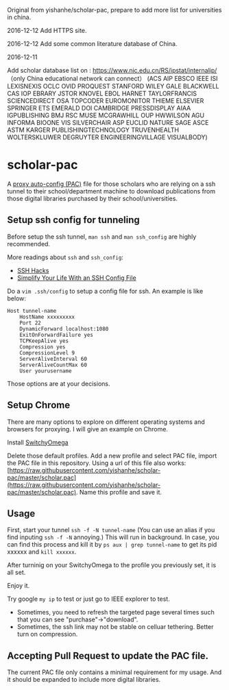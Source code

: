 Original from yishanhe/scholar-pac, prepare to add more list for universities in china.

2016-12-12 Add HTTPS site.

2016-12-12 Add some common literature database of China.

2016-12-11

Add scholar database list on : https://www.nic.edu.cn/RS/ipstat/internalip/   （only China educational network can connect） (ACS AIP EBSCO IEEE ISI LEXISNEXIS OCLC OVID PROQUEST STANFORD WILEY GALE BLACKWELL CAS IOP EBRARY JSTOR KNOVEL EBOL HARNET TAYLORFRANCIS SCIENCEDIRECT OSA TOPCODER EUROMONITOR THIEME ELSEVIER SPRINGER ETS EMERALD DOI CAMBRIDGE PRESSDISPLAY AIAA IGPUBLISHING BMJ RSC MUSE MCGRAWHILL OUP HWWILSON AGU INFORMA BIOONE VIS SILVERCHAIR ASP EUCLID NATURE SAGE ASCE ASTM KARGER PUBLISHINGTECHNOLOGY TRUVENHEALTH WOLTERSKLUWER DEGRUYTER ENGINEERINGVILLAGE VISUALBODY)
# scholar-pac
A [proxy auto-config (PAC)](https://en.wikipedia.org/wiki/Proxy_auto-config) file for those scholars who are relying on a ssh tunnel to their school/department machine to download publications from those digital libraries purchased by their school/universities.


## Setup ssh config for tunneling

Before setup the ssh tunnel, `man ssh` and `man ssh_config` are highly recommended.

More readings about `ssh` and `ssh_config`:
- [SSH Hacks](http://matt.might.net/articles/ssh-hacks/)
- [Simplify Your Life With an SSH Config File](http://nerderati.com/2011/03/17/simplify-your-life-with-an-ssh-config-file/)



Do a `vim .ssh/config` to setup a config file for ssh. An example is like below:

    Host tunnel-name
        HostName xxxxxxxxx
        Port 22
        DynamicForward localhost:1080
        ExitOnForwardFailure yes
        TCPKeepAlive yes
        Compression yes
        CompressionLevel 9
        ServerAliveInterval 60
        ServerAliveCountMax 60
        User yourusername

Those options are at your decisions.

## Setup Chrome
There are many options to explore on different operating systems and browsers for proxying. I will give an example on Chrome.

Install [SwitchyOmega](https://chrome.google.com/webstore/detail/proxy-switchyomega/padekgcemlokbadohgkifijomclgjgif?hl=en)

Delete those default profiles. Add a new profile and select PAC file, import the PAC file in this repository.
Using a url of this file also works: [https://raw.githubusercontent.com/yishanhe/scholar-pac/master/scholar.pac](https://raw.githubusercontent.com/yishanhe/scholar-pac/master/scholar.pac).
Name this profile and save it.

## Usage
First, start your tunnel `ssh -f -N tunnel-name` (You can use an alias if you find inputing `ssh -f -N` annoying.)
This will run in background.
In case, you can find this process and kill it by `ps aux | grep tunnel-name` to get its pid xxxxxx and `kill xxxxxx`.

After turninig on your SwitchyOmega to the profile you previously set, it is all set.

Enjoy it.

Try google `my ip` to test or just go to IEEE explorer to test.

- Sometimes, you need to refresh the targeted page several times such that you can see "purchase"->"download".
- Sometimes, the ssh link may not be stable on celluar tethering. Better turn on compression.

## Accepting Pull Request to update the PAC file.
The current PAC file only contains a minimal requirement for my usage. And it should be expanded to include more digital libraries.
